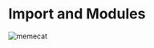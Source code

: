# Import and Modules
![memecat](https://encrypted-tbn0.gstatic.com/images?q=tbn:ANd9GcSg_HT02SAKbxQx3xqohX3HDB6PRkKqAFQ7QfJdbPL7T4GXFpzsMTHmlhHTCEIBY1I02AU&usqp=CAU)

